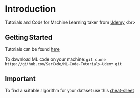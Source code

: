 # Introduction

Tutorials and Code for Machine Learning taken from [Udemy]([https://www.udemy.com/join/login-popup/?next=/machinelearning/learn/#content](https://www.udemy.com/join/login-popup/?next=/machinelearning/learn/#content))
<br>
## Getting Started

Tutorials can be found [here]()
<br>
<br>
To download ML code on your machine:
`git clone https://github.com/SarCode/ML-Code-Tutorials-Udemy.git`
<br>

## Important

To find a suitable algorithm for your dataset use this [cheat-sheet](https://github.com/SarCode/ML-Code-Tutorials-Udemy/blob/master/ml_map.webp?raw=true)
